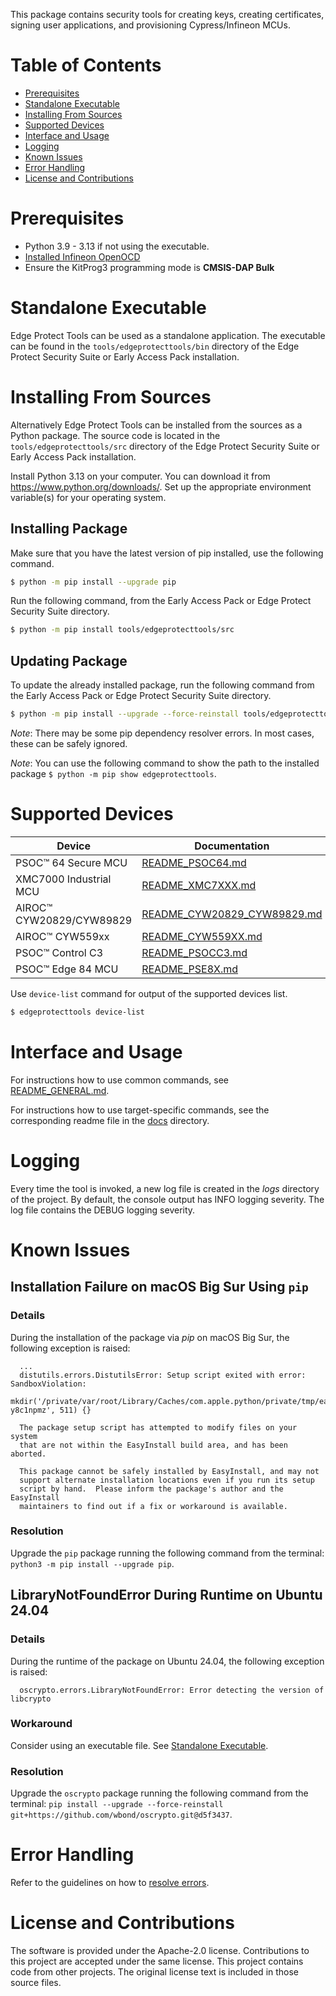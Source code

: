 This package contains security tools for creating keys, creating certificates, signing user applications, and provisioning Cypress/Infineon MCUs.

# Table of Contents
- [Prerequisites](#prerequisites)
- [Standalone Executable](#standalone-executable)
- [Installing From Sources](#installing-from-sources)
- [Supported Devices](#supported-devices)
- [Interface and Usage](#interface-and-usage)
- [Logging](#logging)
- [Known Issues](#known-issues)
- [Error Handling](#error-handling)
- [License and Contributions](#license-and-contributions)

# Prerequisites
* Python 3.9 - 3.13 if not using the executable.
* [Installed Infineon OpenOCD](https://github.com/Infineon/openocd/releases)
* Ensure the KitProg3 programming mode is **CMSIS-DAP Bulk**

# Standalone Executable
Edge Protect Tools can be used as a standalone application. The executable can be found in the `tools/edgeprotecttools/bin` directory of the Edge Protect Security Suite or Early Access Pack installation.

# Installing From Sources
Alternatively Edge Protect Tools can be installed from the sources as a Python package. The source code is located in the `tools/edgeprotecttools/src` directory of the Edge Protect Security Suite or Early Access Pack installation.

Install Python 3.13 on your computer. You can download it from https://www.python.org/downloads/. Set up the appropriate environment variable(s) for your operating system.

## Installing Package
Make sure that you have the latest version of pip installed, use
the following command.
```bash
$ python -m pip install --upgrade pip
```
Run the following command, from the Early Access Pack or Edge Protect Security Suite directory.
```bash
$ python -m pip install tools/edgeprotecttools/src
```

## Updating Package
To update the already installed package, run the following command from the Early Access Pack or Edge Protect Security Suite directory.
```bash
$ python -m pip install --upgrade --force-reinstall tools/edgeprotecttools/src
```

*Note*: There may be some pip dependency resolver errors. In most cases, these can be safely ignored.

*Note*: You can use the following command to show the path to the installed package
`$ python -m pip show edgeprotecttools`.


# Supported Devices
| Device                   | Documentation                                                   |
|--------------------------|-----------------------------------------------------------------|
| PSOC™ 64 Secure MCU      | [README_PSOC64.md](docs/README_PSOC64.md)                       |
| XMC7000 Industrial MCU   | [README_XMC7XXX.md](docs/README_XMC7XXX.md)                     |
| AIROC™ CYW20829/CYW89829 | [README_CYW20829_CYW89829.md](docs/README_CYW20829_CYW89829.md) |
| AIROC™ CYW559xx          | [README_CYW559XX.md](docs/README_CYW559XX.md)                   |
| PSOC™ Control C3         | [README_PSOCC3.md](docs/README_PSOCC3.md)                       |
| PSOC™ Edge 84 MCU        | [README_PSE8X.md](docs/README_PSE8X.md)                         |

Use `device-list` command for output of the supported devices list.
```bash
$ edgeprotecttools device-list
```


# Interface and Usage
For instructions how to use common commands, see [README_GENERAL.md](docs/README_GENERAL.md).

For instructions how to use target-specific commands, see the corresponding readme file in the [docs](docs) directory.


# Logging
Every time the tool is invoked, a new log file is created in the _logs_ directory of the project. By default, the console output has INFO logging severity. The log file contains the DEBUG logging severity.


# Known Issues
## Installation Failure on macOS Big Sur Using `pip`
### Details
During the installation of the package via _pip_ on macOS Big Sur, the following exception is raised:
```
  ...
  distutils.errors.DistutilsError: Setup script exited with error: SandboxViolation:
  mkdir('/private/var/root/Library/Caches/com.apple.python/private/tmp/easy_install-y8c1npmz', 511) {}

  The package setup script has attempted to modify files on your system
  that are not within the EasyInstall build area, and has been aborted.

  This package cannot be safely installed by EasyInstall, and may not
  support alternate installation locations even if you run its setup
  script by hand.  Please inform the package's author and the EasyInstall
  maintainers to find out if a fix or workaround is available.
```
### Resolution 
Upgrade the `pip` package running the following command from the terminal: `python3 -m pip install --upgrade pip`.
## LibraryNotFoundError During Runtime on Ubuntu 24.04
### Details
During the runtime of the package on Ubuntu 24.04, the following exception is raised:
```
  oscrypto.errors.LibraryNotFoundError: Error detecting the version of libcrypto
```
### Workaround
Consider using an executable file. See [Standalone Executable](#standalone-executable).
### Resolution 
Upgrade the `oscrypto` package running the following command from the terminal: `pip install --upgrade --force-reinstall git+https://github.com/wbond/oscrypto.git@d5f3437`.

# Error Handling
Refer to the guidelines on how to [resolve errors](docs/README_ERRORS.md).

# License and Contributions
The software is provided under the Apache-2.0 license. Contributions to this project are accepted under the same license.
This project contains code from other projects. The original license text is included in those source files.
